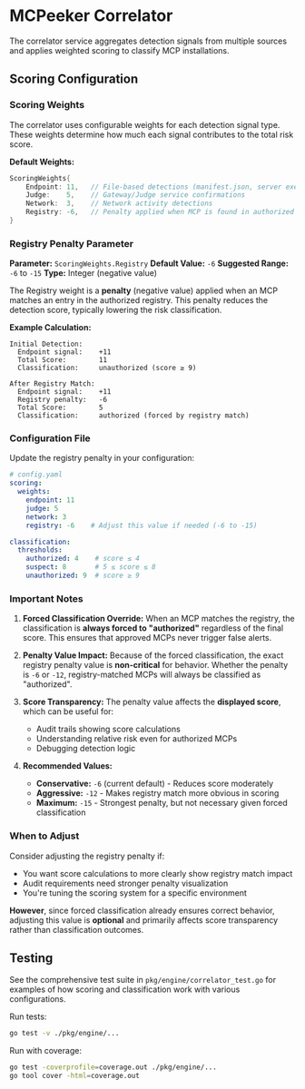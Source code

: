 # MCPeeker Correlator

The correlator service aggregates detection signals from multiple sources and applies weighted scoring to classify MCP installations.

## Scoring Configuration

### Scoring Weights

The correlator uses configurable weights for each detection signal type. These weights determine how much each signal contributes to the total risk score.

**Default Weights:**

```go
ScoringWeights{
    Endpoint: 11,   // File-based detections (manifest.json, server executables)
    Judge:    5,    // Gateway/Judge service confirmations
    Network:  3,    // Network activity detections
    Registry: -6,   // Penalty applied when MCP is found in authorized registry
}
```

### Registry Penalty Parameter

**Parameter:** `ScoringWeights.Registry`
**Default Value:** `-6`
**Suggested Range:** `-6` to `-15`
**Type:** Integer (negative value)

The Registry weight is a **penalty** (negative value) applied when an MCP matches an entry in the authorized registry. This penalty reduces the detection score, typically lowering the risk classification.

**Example Calculation:**
```
Initial Detection:
  Endpoint signal:    +11
  Total Score:        11
  Classification:     unauthorized (score ≥ 9)

After Registry Match:
  Endpoint signal:    +11
  Registry penalty:   -6
  Total Score:        5
  Classification:     authorized (forced by registry match)
```

### Configuration File

Update the registry penalty in your configuration:

```yaml
# config.yaml
scoring:
  weights:
    endpoint: 11
    judge: 5
    network: 3
    registry: -6    # Adjust this value if needed (-6 to -15)

classification:
  thresholds:
    authorized: 4    # score ≤ 4
    suspect: 8       # 5 ≤ score ≤ 8
    unauthorized: 9  # score ≥ 9
```

### Important Notes

1. **Forced Classification Override:**
   When an MCP matches the registry, the classification is **always forced to "authorized"** regardless of the final score. This ensures that approved MCPs never trigger false alerts.

2. **Penalty Value Impact:**
   Because of the forced classification, the exact registry penalty value is **non-critical** for behavior. Whether the penalty is `-6` or `-12`, registry-matched MCPs will always be classified as "authorized".

3. **Score Transparency:**
   The penalty value affects the **displayed score**, which can be useful for:
   - Audit trails showing score calculations
   - Understanding relative risk even for authorized MCPs
   - Debugging detection logic

4. **Recommended Values:**
   - **Conservative:** `-6` (current default) - Reduces score moderately
   - **Aggressive:** `-12` - Makes registry match more obvious in scoring
   - **Maximum:** `-15` - Strongest penalty, but not necessary given forced classification

### When to Adjust

Consider adjusting the registry penalty if:
- You want score calculations to more clearly show registry match impact
- Audit requirements need stronger penalty visualization
- You're tuning the scoring system for a specific environment

**However**, since forced classification already ensures correct behavior, adjusting this value is **optional** and primarily affects score transparency rather than classification outcomes.

## Testing

See the comprehensive test suite in `pkg/engine/correlator_test.go` for examples of how scoring and classification work with various configurations.

Run tests:
```bash
go test -v ./pkg/engine/...
```

Run with coverage:
```bash
go test -coverprofile=coverage.out ./pkg/engine/...
go tool cover -html=coverage.out
```

